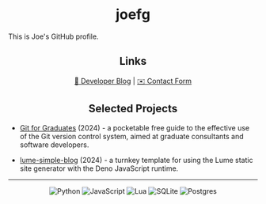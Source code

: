 <h1 align="center">joefg</h1>

This is Joe's GitHub profile.

<h2 align="center">Links</h2>

<div align="center">
<nav>
    <a href="https://joefg.github.io">📝 Developer Blog</a> |
    <a href="https://docs.google.com/forms/d/e/1FAIpQLSffUjNM2RaxsQpqvz5aDkoNh4XMAch20nKZjdA-xUQRw4QkHg/viewform?usp=sharing"> ️✉️ Contact Form</a>
</nav>
</div>

<h2 align="center">Selected Projects</h2>

- [Git for Graduates](https://git-for-graduates.pages.dev) (2024) - a pocketable
free guide to the effective use of the Git version control system, aimed at
graduate consultants and software developers.

- [lume-simple-blog](https://github.com/joefg/lume-simple-blog) (2024) - a
turnkey template for using the Lume static site generator with the Deno
JavaScript runtime.

---

<div align="center">

![Python](https://img.shields.io/badge/python-3670A0?style=for-the-badge&logo=python&logoColor=ffdd54)
![JavaScript](https://img.shields.io/badge/javascript-%23323330.svg?style=for-the-badge&logo=javascript&logoColor=%23F7DF1E)
![Lua](https://img.shields.io/badge/lua-%232C2D72.svg?style=for-the-badge&logo=lua&logoColor=white)
![SQLite](https://img.shields.io/badge/sqlite-%2307405e.svg?style=for-the-badge&logo=sqlite&logoColor=white)
![Postgres](https://img.shields.io/badge/postgres-%23316192.svg?style=for-the-badge&logo=postgresql&logoColor=white)

</div>
